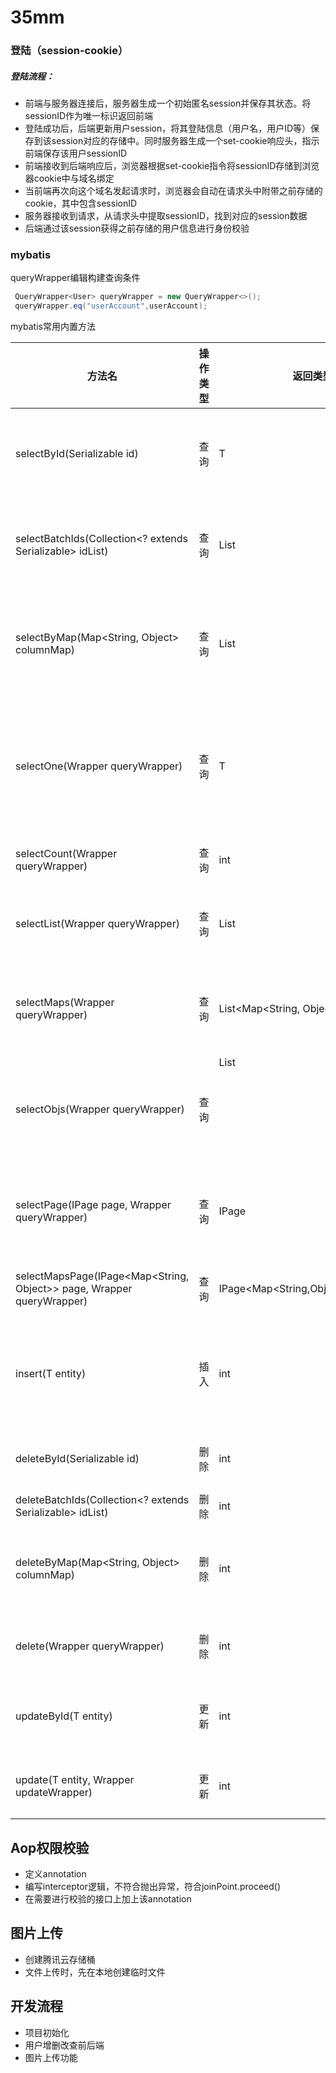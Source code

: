 # 35mm

### 登陆（session-cookie）

##### 登陆流程：

* 前端与服务器连接后，服务器生成一个初始匿名session并保存其状态。将sessionID作为唯一标识返回前端
* 登陆成功后，后端更新用户session，将其登陆信息（用户名，用户ID等）保存到该session对应的存储中。同时服务器生成一个set-cookie响应头，指示前端保存该用户sessionID
* 前端接收到后端响应后，浏览器根据set-cookie指令将sessionID存储到浏览器cookie中与域名绑定
* 当前端再次向这个域名发起请求时，浏览器会自动在请求头中附带之前存储的cookie，其中包含sessionID
* 服务器接收到请求，从请求头中提取sessionID，找到对应的session数据
* 后端通过该session获得之前存储的用户信息进行身份校验



### mybatis

queryWrapper编辑构建查询条件

```java
 QueryWrapper<User> queryWrapper = new QueryWrapper<>();
 queryWrapper.eq("userAccount",userAccount);

```

mybatis常用内置方法

| **方法名**                                                   | **操作类型** | **返回类型**              | **说明**                           |
| ------------------------------------------------------------ | ------------ | ------------------------- | ---------------------------------- |
| selectById(Serializable id)                                  | 查询         | T                         | 根据主键 ID 查询一条记录           |
| selectBatchIds(Collection<? extends Serializable> idList)    | 查询         | List<T>                   | 根据多个主键 ID 批量查询           |
| selectByMap(Map<String, Object> columnMap)                   | 查询         | List<T>                   | 根据字段值 Map 查询多条记录        |
| selectOne(Wrapper<T> queryWrapper)                           | 查询         | T                         | 根据条件查询一条记录（多条时报错） |
| selectCount(Wrapper<T> queryWrapper)                         | 查询         | int                       | 查询记录总数                       |
| selectList(Wrapper<T> queryWrapper)                          | 查询         | List<T>                   | 根据条件查询所有记录               |
| selectMaps(Wrapper<T> queryWrapper)                          | 查询         | List<Map<String, Object>> | 查询记录并以 Map 形式返回          |
| selectObjs(Wrapper<T> queryWrapper)                          | 查询         | List<Object>              | 查询单列字段的值列表               |
| selectPage(IPage<T> page, Wrapper<T> queryWrapper)           | 查询         | IPage<T>                  | 分页查询，返回分页对象             |
| selectMapsPage(IPage<Map<String, Object>> page, Wrapper<T> queryWrapper) | 查询         | IPage<Map<String,Object>> | 分页查询 Map 结果                  |
| insert(T entity)                                             | 插入         | int                       | 插入一条记录，返回影响行数         |
| deleteById(Serializable id)                                  | 删除         | int                       | 根据主键 ID 删除                   |
| deleteBatchIds(Collection<? extends Serializable> idList)    | 删除         | int                       | 批量删除                           |
| deleteByMap(Map<String, Object> columnMap)                   | 删除         | int                       | 根据字段值 Map 删除记录            |
| delete(Wrapper<T> queryWrapper)                              | 删除         | int                       | 根据条件删除记录                   |
| updateById(T entity)                                         | 更新         | int                       | 根据主键 ID 更新记录               |
| update(T entity, Wrapper<T> updateWrapper)                   | 更新         | int                       | 根据条件更新记录                   |



## Aop权限校验

* 定义annotation
* 编写interceptor逻辑，不符合抛出异常，符合joinPoint.proceed()
* 在需要进行校验的接口上加上该annotation

## 图片上传

* 创建腾讯云存储桶
* 文件上传时，先在本地创建临时文件

## 开发流程

* 项目初始化
* 用户增删改查前后端
* 图片上传功能